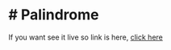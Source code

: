 
<h1># Palindrome</h1>
If you want see it live so link is here, <a href="https://lokesh1987-hack.github.io/Palindrome/">click here </a> 
